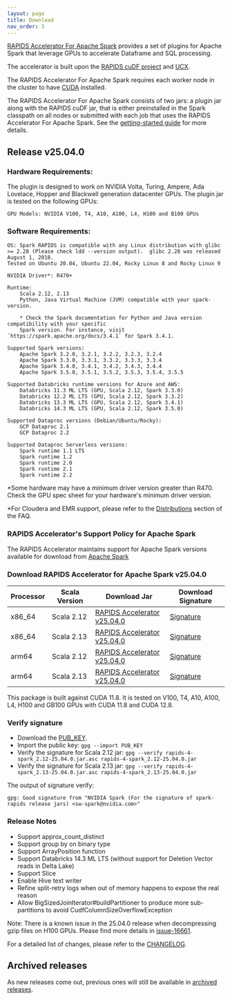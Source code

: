 ```yaml
---
layout: page
title: Download
nav_order: 3
---
```


[RAPIDS Accelerator For Apache Spark](https://github.com/NVIDIA/spark-rapids) provides a set of
plugins for Apache Spark that leverage GPUs to accelerate Dataframe and SQL processing.

The accelerator is built upon the [RAPIDS cuDF project](https://github.com/rapidsai/cudf) and
[UCX](https://github.com/openucx/ucx/).

The RAPIDS Accelerator For Apache Spark requires each worker node in the cluster to have
[CUDA](https://developer.nvidia.com/cuda-toolkit) installed.

The RAPIDS Accelerator For Apache Spark consists of two jars: a plugin jar along with the RAPIDS
cuDF jar, that is either preinstalled in the Spark classpath on all nodes or submitted with each job
that uses the RAPIDS Accelerator For Apache Spark. See the [getting-started
guide](https://docs.nvidia.com/spark-rapids/user-guide/latest/getting-started/overview.html) for more details.

## Release v25.04.0
### Hardware Requirements:

The plugin is designed to work on NVIDIA Volta, Turing, Ampere, Ada Lovelace, Hopper and Blackwell generation datacenter GPUs.  The plugin jar is tested on the following GPUs:

	GPU Models: NVIDIA V100, T4, A10, A100, L4, H100 and B100 GPUs

### Software Requirements:

    OS: Spark RAPIDS is compatible with any Linux distribution with glibc >= 2.28 (Please check ldd --version output).  glibc 2.28 was released August 1, 2018. 
    Tested on Ubuntu 20.04, Ubuntu 22.04, Rocky Linux 8 and Rocky Linux 9

	NVIDIA Driver*: R470+

	Runtime: 
		Scala 2.12, 2.13
		Python, Java Virtual Machine (JVM) compatible with your spark-version. 

		* Check the Spark documentation for Python and Java version compatibility with your specific 
		Spark version. For instance, visit `https://spark.apache.org/docs/3.4.1` for Spark 3.4.1.

	Supported Spark versions:
		Apache Spark 3.2.0, 3.2.1, 3.2.2, 3.2.3, 3.2.4
		Apache Spark 3.3.0, 3.3.1, 3.3.2, 3.3.3, 3.3.4
		Apache Spark 3.4.0, 3.4.1, 3.4.2, 3.4.3, 3.4.4
		Apache Spark 3.5.0, 3.5.1, 3.5.2, 3.5.3, 3.5.4, 3.5.5
	
	Supported Databricks runtime versions for Azure and AWS:
		Databricks 11.3 ML LTS (GPU, Scala 2.12, Spark 3.3.0)
		Databricks 12.2 ML LTS (GPU, Scala 2.12, Spark 3.3.2)
		Databricks 13.3 ML LTS (GPU, Scala 2.12, Spark 3.4.1)
		Databricks 14.3 ML LTS (GPU, Scala 2.12, Spark 3.5.0)
	
	Supported Dataproc versions (Debian/Ubuntu/Rocky):
		GCP Dataproc 2.1
		GCP Dataproc 2.2

	Supported Dataproc Serverless versions:
		Spark runtime 1.1 LTS
		Spark runtime 1.2
		Spark runtime 2.0
		Spark runtime 2.1
		Spark runtime 2.2

*Some hardware may have a minimum driver version greater than R470. Check the GPU spec sheet
for your hardware's minimum driver version.

*For Cloudera and EMR support, please refer to the
[Distributions](https://docs.nvidia.com/spark-rapids/user-guide/latest/faq.html#which-distributions-are-supported) section of the FAQ.

### RAPIDS Accelerator's Support Policy for Apache Spark
The RAPIDS Accelerator maintains support for Apache Spark versions available for download from [Apache Spark](https://spark.apache.org/downloads.html)

### Download RAPIDS Accelerator for Apache Spark v25.04.0

| Processor | Scala Version | Download Jar | Download Signature |
|-----------|---------------|--------------|--------------------|
| x86_64    | Scala 2.12    | [RAPIDS Accelerator v25.04.0](https://repo1.maven.org/maven2/com/nvidia/rapids-4-spark_2.12/25.04.0/rapids-4-spark_2.12-25.04.0.jar) | [Signature](https://repo1.maven.org/maven2/com/nvidia/rapids-4-spark_2.12/25.04.0/rapids-4-spark_2.12-25.04.0.jar.asc) |
| x86_64    | Scala 2.13    | [RAPIDS Accelerator v25.04.0](https://repo1.maven.org/maven2/com/nvidia/rapids-4-spark_2.13/25.04.0/rapids-4-spark_2.13-25.04.0.jar) | [Signature](https://repo1.maven.org/maven2/com/nvidia/rapids-4-spark_2.13/25.04.0/rapids-4-spark_2.13-25.04.0.jar.asc) |
| arm64     | Scala 2.12    | [RAPIDS Accelerator v25.04.0](https://repo1.maven.org/maven2/com/nvidia/rapids-4-spark_2.12/25.04.0/rapids-4-spark_2.12-25.04.0-cuda11-arm64.jar) | [Signature](https://repo1.maven.org/maven2/com/nvidia/rapids-4-spark_2.12/25.04.0/rapids-4-spark_2.12-25.04.0-cuda11-arm64.jar.asc) |
| arm64     | Scala 2.13    | [RAPIDS Accelerator v25.04.0](https://repo1.maven.org/maven2/com/nvidia/rapids-4-spark_2.13/25.04.0/rapids-4-spark_2.13-25.04.0-cuda11-arm64.jar) | [Signature](https://repo1.maven.org/maven2/com/nvidia/rapids-4-spark_2.13/25.04.0/rapids-4-spark_2.13-25.04.0-cuda11-arm64.jar.asc) |

This package is built against CUDA 11.8. It is tested on V100, T4, A10, A100, L4, H100 and GB100 GPUs with 
CUDA 11.8 and CUDA 12.8.  

### Verify signature
* Download the [PUB_KEY](https://keys.openpgp.org/search?q=sw-spark@nvidia.com).
* Import the public key: `gpg --import PUB_KEY`
* Verify the signature for Scala 2.12 jar:
    `gpg --verify rapids-4-spark_2.12-25.04.0.jar.asc rapids-4-spark_2.12-25.04.0.jar`
* Verify the signature for Scala 2.13 jar:
    `gpg --verify rapids-4-spark_2.13-25.04.0.jar.asc rapids-4-spark_2.13-25.04.0.jar`

The output of signature verify:

	gpg: Good signature from "NVIDIA Spark (For the signature of spark-rapids release jars) <sw-spark@nvidia.com>"

### Release Notes
* Support approx_count_distinct
* Support group by on binary type 
* Support ArrayPosition function 
* Support Databricks 14.3 ML LTS (without support for Deletion Vector reads in Delta Lake)
* Support Slice
* Enable Hive text writer
* Refine split-retry logs when out of memory happens to expose the real reason
* Allow BigSizedJoinIterator#buildPartitioner to produce more sub-partitions to avoid CudfColumnSizeOverflowException

Note: There is a known issue in the 25.04.0 release when decompressing gzip files on H100 GPUs.
Please find more details in [issue-16661](https://github.com/rapidsai/cudf/issues/16661).

For a detailed list of changes, please refer to the
[CHANGELOG](https://github.com/NVIDIA/spark-rapids/blob/main/CHANGELOG.md).

## Archived releases

As new releases come out, previous ones will still be available in [archived releases](./archive.md).
